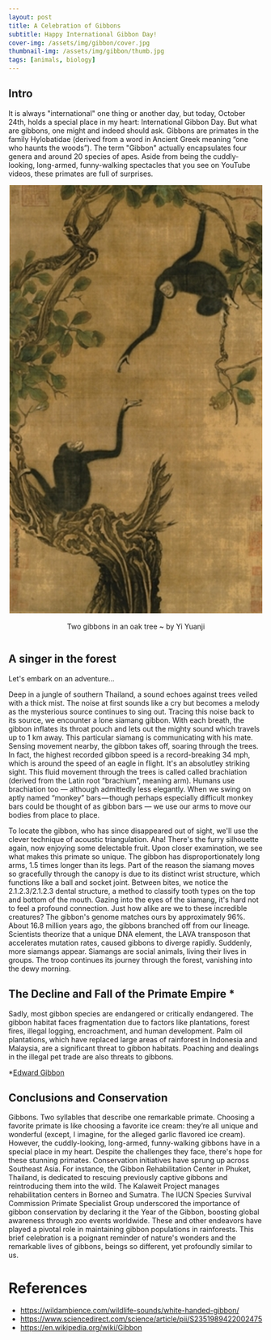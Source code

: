 ```yaml
---
layout: post
title: A Celebration of Gibbons
subtitle: Happy International Gibbon Day!
cover-img: /assets/img/gibbon/cover.jpg
thumbnail-img: /assets/img/gibbon/thumb.jpg
tags: [animals, biology]
---
```


## Intro
It is always "international" one thing or another day, but today, October 24th, holds a special place in my heart: International Gibbon Day. But what are gibbons, one might and indeed should ask. Gibbons are primates in the family Hylobatidae (derived from a word in Ancient Greek meaning “one who haunts the woods”). The term "Gibbon" actually encapsulates four genera and around 20 species of apes. Aside from being the cuddly-looking, long-armed, funny-walking spectacles that you see on YouTube videos, these primates are full of surprises.


<div style="display: flex; justify-content: center; text-align: center;">
 <div class="image">
    <img src="/assets/img/gibbon/gibbon_portrait.jpg" width="500"/>
    <p>Two gibbons in an oak tree ~ by Yi Yuanji</p>
</div>
</div>

## A singer in the forest
Let's embark on an adventure...

Deep in a jungle of southern Thailand, a sound echoes against trees veiled with a thick mist. The noise at first sounds like a cry but becomes a melody as the mysterious source continues to sing out. Tracing this noise back to its source, we encounter a lone siamang gibbon. With each breath, the gibbon inflates its throat pouch and lets out the mighty sound which travels up to 1 km away. This particular siamang is communicating with his mate. Sensing movement nearby, the gibbon takes off, soaring through the trees. In fact, the highest recorded gibbon speed is a record-breaking 34 mph, which is around the speed of an eagle in flight. It's an absolutley striking sight. This fluid movement through the trees is called called brachiation (derived from the Latin root “brachium”, meaning arm). Humans use brachiation too — although admittedly less elegantly. When we swing on aptly named “monkey” bars — though perhaps especially difficult monkey bars could be thought of as gibbon bars — we use our arms to move our bodies from place to place.

To locate the gibbon, who has since disappeared out of sight, we'll use the clever technique of acoustic triangulation. Aha! There's the furry silhouette again, now enjoying some delectable fruit. Upon closer examination, we see what makes this primate so unique. The gibbon has disproportionately long arms, 1.5 times longer than its legs. Part of the reason the siamang moves so gracefully through the canopy is due to its distinct wrist structure, which functions like a ball and socket joint. Between bites, we notice the 2.1.2.3/2.1.2.3 dental structure, a method to classify tooth types on the top and bottom of the mouth. Gazing into the eyes of the siamang, it's hard not to feel a profound connection. Just how alike are we to these incredible creatures? The gibbon's genome matches ours by approximately 96%. About 16.8 million years ago, the gibbons branched off from our lineage. Scientists theorize that a unique DNA element, the LAVA transposon that accelerates mutation rates, caused gibbons to diverge rapidly. Suddenly, more siamangs appear. Siamangs are social animals, living their lives in groups. The troop continues its journey through the forest, vanishing into the dewy morning.

 

## The Decline and Fall of the Primate Empire *
Sadly, most gibbon species are endangered or critically endangered. The gibbon habitat faces fragmentation due to factors like plantations, forest fires, illegal logging, encroachment, and human development. Palm oil plantations, which have replaced large areas of rainforest in Indonesia and Malaysia, are a significant threat to gibbon habitats. Poaching and dealings in the illegal pet trade are also threats to gibbons. 


*[Edward Gibbon](https://en.wikipedia.org/wiki/Edward_Gibbon)

## Conclusions and Conservation
Gibbons. Two syllables that describe one remarkable primate. Choosing a favorite primate is like choosing a favorite ice cream: they’re all unique and wonderful (except, I imagine, for the alleged garlic flavored ice cream). However, the cuddly-looking, long-armed, funny-walking gibbons have in a special place in my heart. Despite the challenges they face, there's hope for these stunning primates. Conservation initiatives have sprung up across Southeast Asia. For instance, the Gibbon Rehabilitation Center in Phuket, Thailand, is dedicated to rescuing previously captive gibbons and reintroducing them into the wild. The Kalaweit Project manages rehabilitation centers in Borneo and Sumatra. The IUCN Species Survival Commission Primate Specialist Group underscored the importance of gibbon conservation by declaring it the Year of the Gibbon, boosting global awareness through zoo events worldwide. These and other endeavors have played a pivotal role in maintaining gibbon populations in rainforests. This brief celebration is a poignant reminder of nature's wonders and the remarkable lives of gibbons, beings so different, yet profoundly similar to us.

# References
* https://wildambience.com/wildlife-sounds/white-handed-gibbon/
* https://www.sciencedirect.com/science/article/pii/S2351989422002475
* https://en.wikipedia.org/wiki/Gibbon